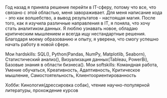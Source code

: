 Год назад я приняла решение перейти в IT-сферу, потому что все, что связано с этой областью, меня завораживает. Для меня написание кода - это как волшебство, а вывод результатов - настоящая магия. После того, как я изучила различные направления в IT, я поняла, что хочу стать аналитиком данных. Я люблю узнавать новое, обладаю критическим мышлением и всегда ищу нестандартные решения. Благодаря моему образованию и опыту, я уверена, что смогу успешно начать работу в новой сфере.

Мои hardskills:
SQL(), Python(Pandas, NumPy, Matplotlib, Seaborn), Статистический анализ(), Визуализация данных(Tableau, PowerBi), Базовые знания в области бизнеса().
Мои softskills:
Командная работа, Умение обучаться, Креативность, Адаптивность, Критическое мышление, Самостоятельность, Клиентоориентированность

Хобби:
Кинология(дрессировка собак), чтение научно-популярной литературы, прохождение курсов
